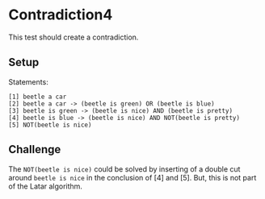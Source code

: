 # Contradiction4

This test should create a contradiction.

## Setup

Statements:

```
[1] beetle a car  
[2] beetle a car -> (beetle is green) OR (beetle is blue) 
[3] beetle is green -> (beetle is nice) AND (beetle is pretty)
[4] beetle is blue -> (beetle is nice) AND NOT(beetle is pretty)
[5] NOT(beetle is nice)
```

## Challenge

The `NOT(beetle is nice)` could be solved by inserting of a double cut around `beetle is nice` in the conclusion of [4] and [5].
But, this is not part of the Latar algorithm.
